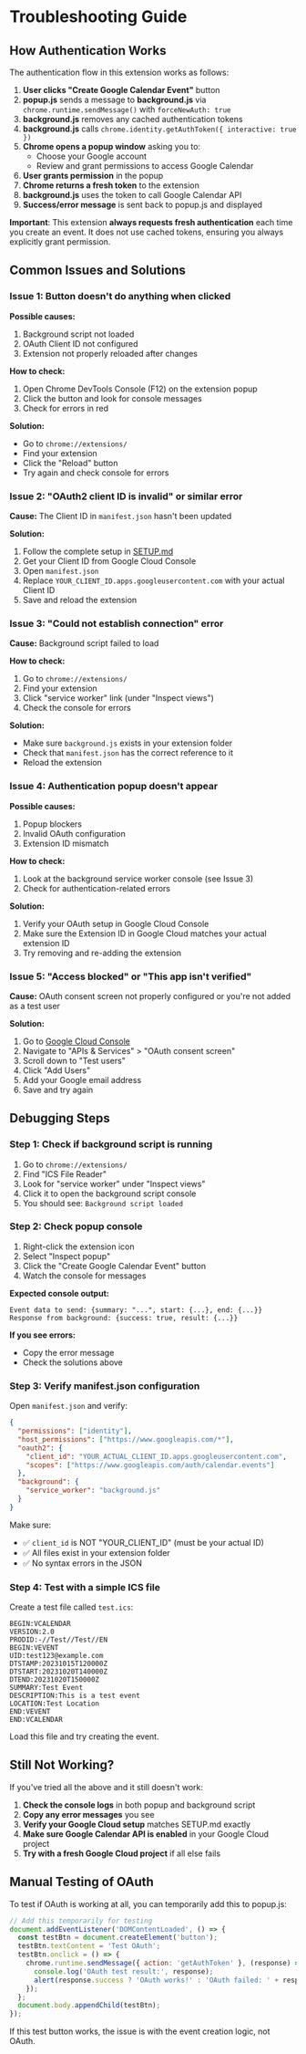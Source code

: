 # Troubleshooting Guide

## How Authentication Works

The authentication flow in this extension works as follows:

1. **User clicks "Create Google Calendar Event"** button
2. **popup.js** sends a message to **background.js** via `chrome.runtime.sendMessage()` with `forceNewAuth: true`
3. **background.js** removes any cached authentication tokens
4. **background.js** calls `chrome.identity.getAuthToken({ interactive: true })`
5. **Chrome opens a popup window** asking you to:
   - Choose your Google account
   - Review and grant permissions to access Google Calendar
6. **User grants permission** in the popup
7. **Chrome returns a fresh token** to the extension
8. **background.js** uses the token to call Google Calendar API
9. **Success/error message** is sent back to popup.js and displayed

**Important**: This extension **always requests fresh authentication** each time you create an event. It does not use cached tokens, ensuring you always explicitly grant permission.

## Common Issues and Solutions

### Issue 1: Button doesn't do anything when clicked

**Possible causes:**
1. Background script not loaded
2. OAuth Client ID not configured
3. Extension not properly reloaded after changes

**How to check:**
1. Open Chrome DevTools Console (F12) on the extension popup
2. Click the button and look for console messages
3. Check for errors in red

**Solution:**
- Go to `chrome://extensions/`
- Find your extension
- Click the "Reload" button
- Try again and check console for errors

### Issue 2: "OAuth2 client ID is invalid" or similar error

**Cause:** The Client ID in `manifest.json` hasn't been updated

**Solution:**
1. Follow the complete setup in [SETUP.md](SETUP.md)
2. Get your Client ID from Google Cloud Console
3. Open `manifest.json`
4. Replace `YOUR_CLIENT_ID.apps.googleusercontent.com` with your actual Client ID
5. Save and reload the extension

### Issue 3: "Could not establish connection" error

**Cause:** Background script failed to load

**How to check:**
1. Go to `chrome://extensions/`
2. Find your extension
3. Click "service worker" link (under "Inspect views")
4. Check the console for errors

**Solution:**
- Make sure `background.js` exists in your extension folder
- Check that `manifest.json` has the correct reference to it
- Reload the extension

### Issue 4: Authentication popup doesn't appear

**Possible causes:**
1. Popup blockers
2. Invalid OAuth configuration
3. Extension ID mismatch

**How to check:**
1. Look at the background service worker console (see Issue 3)
2. Check for authentication-related errors

**Solution:**
1. Verify your OAuth setup in Google Cloud Console
2. Make sure the Extension ID in Google Cloud matches your actual extension ID
3. Try removing and re-adding the extension

### Issue 5: "Access blocked" or "This app isn't verified"

**Cause:** OAuth consent screen not properly configured or you're not added as a test user

**Solution:**
1. Go to [Google Cloud Console](https://console.cloud.google.com/)
2. Navigate to "APIs & Services" > "OAuth consent screen"
3. Scroll down to "Test users"
4. Click "Add Users"
5. Add your Google email address
6. Save and try again

## Debugging Steps

### Step 1: Check if background script is running

1. Go to `chrome://extensions/`
2. Find "ICS File Reader"
3. Look for "service worker" under "Inspect views"
4. Click it to open the background script console
5. You should see: `Background script loaded`

### Step 2: Check popup console

1. Right-click the extension icon
2. Select "Inspect popup"
3. Click the "Create Google Calendar Event" button
4. Watch the console for messages

**Expected console output:**
```
Event data to send: {summary: "...", start: {...}, end: {...}}
Response from background: {success: true, result: {...}}
```

**If you see errors:**
- Copy the error message
- Check the solutions above

### Step 3: Verify manifest.json configuration

Open `manifest.json` and verify:

```json
{
  "permissions": ["identity"],
  "host_permissions": ["https://www.googleapis.com/*"],
  "oauth2": {
    "client_id": "YOUR_ACTUAL_CLIENT_ID.apps.googleusercontent.com",
    "scopes": ["https://www.googleapis.com/auth/calendar.events"]
  },
  "background": {
    "service_worker": "background.js"
  }
}
```

Make sure:
- ✅ `client_id` is NOT "YOUR_CLIENT_ID" (must be your actual ID)
- ✅ All files exist in your extension folder
- ✅ No syntax errors in the JSON

### Step 4: Test with a simple ICS file

Create a test file called `test.ics`:

```
BEGIN:VCALENDAR
VERSION:2.0
PRODID:-//Test//Test//EN
BEGIN:VEVENT
UID:test123@example.com
DTSTAMP:20231015T120000Z
DTSTART:20231020T140000Z
DTEND:20231020T150000Z
SUMMARY:Test Event
DESCRIPTION:This is a test event
LOCATION:Test Location
END:VEVENT
END:VCALENDAR
```

Load this file and try creating the event.

## Still Not Working?

If you've tried all the above and it still doesn't work:

1. **Check the console logs** in both popup and background script
2. **Copy any error messages** you see
3. **Verify your Google Cloud setup** matches SETUP.md exactly
4. **Make sure Google Calendar API is enabled** in your Google Cloud project
5. **Try with a fresh Google Cloud project** if all else fails

## Manual Testing of OAuth

To test if OAuth is working at all, you can temporarily add this to popup.js:

```javascript
// Add this temporarily for testing
document.addEventListener('DOMContentLoaded', () => {
  const testBtn = document.createElement('button');
  testBtn.textContent = 'Test OAuth';
  testBtn.onclick = () => {
    chrome.runtime.sendMessage({ action: 'getAuthToken' }, (response) => {
      console.log('OAuth test result:', response);
      alert(response.success ? 'OAuth works!' : 'OAuth failed: ' + response.error);
    });
  };
  document.body.appendChild(testBtn);
});
```

If this test button works, the issue is with the event creation logic, not OAuth.
